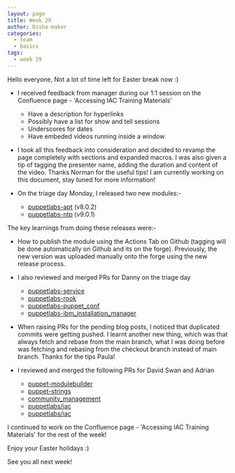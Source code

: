 ```yaml
---
layout: page
title: Week 29
author: Disha-maker
categories:
  - team
  - basics
tags:
  - week 29
---
```


Hello everyone, Not a lot of time left for Easter break now :)

- I received feedback from manager during our 1:1 session on the Confluence page - 'Accessing IAC Training Materials'
   - Have a description for hyperlinks
   - Possibly have a list for show and tell sessions
   - Underscores for dates
   - Have embeded videos running inside a window

- I took all this feedback into consideration and decided to revamp the page completely with sections and expanded macros. I was also given a tip of tagging the presenter name, adding the duration and content of the video.
Thanks Norman for the useful tips!
I am currently working on this document, stay tuned for more information!

- On the triage day Monday, I released two new modules:-
   - [puppetlabs-apt](https://github.com/puppetlabs/puppetlabs-apt/pull/980) (v8.0.2)
   - [puppetlabs-ntp](https://github.com/puppetlabs/puppetlabs-ntp/pull/616) (v9.0.1)

The key learnings from doing these releases were:-
   - How to publish the module using the Actions Tab on Github (tagging will be done automatically on Github and its on the forge). Previously, the new version was uploaded manually onto the forge using the new release process.

- I also reviewed and merged PRs for Danny on the triage day
   - [puppetlabs-service](https://github.com/puppetlabs/puppetlabs-service/pull/178)
   - [puppetlabs-rook](https://github.com/puppetlabs/puppetlabs-rook/pull/113)
   - [puppetlabs-puppet_conf](https://github.com/puppetlabs/puppetlabs-puppet_conf/pull/142)
   - [puppetlabs-ibm_installation_manager](https://github.com/puppetlabs/puppetlabs-ibm_installation_manager/pull/180)

- When raising PRs for the pending blog posts, I noticed that duplicated commits were getting pushed. I learnt another new thing, which was that always fetch and rebase from the main branch, what I was doing before was fetching and rebasing from the checkout branch instead of main branch. Thanks for the tips Paula!

- I reviewed and merged the following PRs for David Swan and Adrian
   - [puppet-modulebuilder](https://github.com/puppetlabs/puppet-modulebuilder/pull/39)
   - [puppet-strings](https://github.com/puppetlabs/puppet-strings/pull/271)
   - [community_management](https://github.com/puppetlabs/community_management/pull/70)
   - [puppetlabs/iac](https://github.com/puppetlabs/iac/pull/213)
   - [puppetlabs/iac](https://github.com/puppetlabs/iac/pull/217)

I continued to work on the Confluence page - 'Accessing IAC Training Materials' for the rest of the week!

Enjoy your Easter holidays :)

See you all next week!
